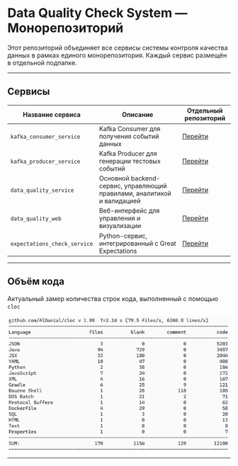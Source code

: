 # Data Quality Сheck System — Монорепозиторий

Этот репозиторий объединяет все сервисы системы контроля качества данных в рамках единого монорепозитория. Каждый сервис размещён в отдельной подпапке.

---

## Сервисы

| Название сервиса                             | Описание                                      | Отдельный репозиторий                               |
|----------------------------------------------|-----------------------------------------------|-----------------------------------------------------|
| `kafka_consumer_service`                     | Kafka Consumer для получения событий данных    | [Перейти](https://github.com/lrnvkrt/kafka_consumer_service) |
| `kafka_producer_service`                     | Kafka Producer для генерации тестовых событий | [Перейти](https://github.com/lrnvkrt/kafka_producer_service) |
| `data_quality_service`                       | Основной backend-сервис, управляющий правилами, аналитикой и валидацией | [Перейти](https://github.com/lrnvkrt/data_quality_service) |
| `data_quality_web`                           | Веб-интерфейс для управления и визуализации   | [Перейти](https://github.com/lrnvkrt/data_quality_web)    |
| `expectations_check_service`                 | Python-сервис, интегрированный с Great Expectations | [Перейти](https://github.com/lrnvkrt/expectations_check_service) |

---

## Объём кода

Актуальный замер количества строк кода, выполненный с помощью `cloc`

<p align="center">
  <img src="cloc.png" alt="CLOC Benchmark">
</p>

---
